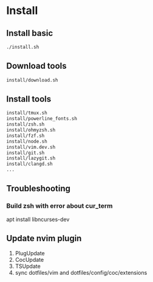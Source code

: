 # Install
## Install basic
```bash
./install.sh
```
## Download tools
```bash
install/download.sh
```
## Install tools
```bash
install/tmux.sh
install/powerline_fonts.sh
install/zsh.sh
install/ohmyzsh.sh
install/fzf.sh
install/node.sh
install/vim.dev.sh
install/git.sh
install/lazygit.sh
install/clangd.sh
...
```

## Troubleshooting
### Build zsh with error about cur_term
apt install libncurses-dev


## Update nvim plugin
1. PlugUpdate
2. CocUpdate
3. TSUpdate
4. sync dotfiles/vim and dotfiles/config/coc/extensions
